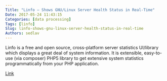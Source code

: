 ```yaml
---
Title: "Linfo – Shows GNU/Linux Server Health Status in Real-Time"
Date: 2017-05-24 11:43:15
Categories: [data processing]
Tags: [linfo]
Slug: linfo-shows-gnu-linux-server-health-status-in-real-time
Authors: sedlav
---
```


Linfo is a free and open source, cross-platform server statistics UI/library which displays a great deal of system information. It is extensible, easy-to-use (via composer) PHP5 library to get extensive system statistics programmatically from your PHP application.

[Link](https://www.tecmint.com/linfo-shows-linux-server-health-status-in-real-time)
